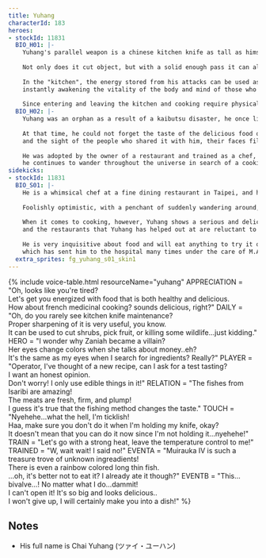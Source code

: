 ```yaml
---
title: Yuhang
characterId: 183
heroes:
- stockId: 11831
  BIO_H01: |-
    Yuhang's parallel weapon is a chinese kitchen knife as tall as himself, very similar to his favorite knife.
  
    Not only does it cut object, but with a solid enough pass it can also cut space, creating a path that leads to the "kitchen", which is detached from the time axis.
  
    In the "kitchen", the energy stored from his attacks can be used as "ingredients" to make various dishes,
    instantly awakening the vitality of the body and mind of those who eat them.
  
    Since entering and leaving the kitchen and cooking require physical and mental strength, the drawback is that too much usage can lead to fatigue.
  BIO_H02: |-
    Yuhang was an orphan as a result of a kaibutsu disaster, he once lived in a refugee camp.
  
    At that time, he could not forget the taste of the delicious food of happiness prepared by a person who came for emergency food distribution, 
    and the sight of the people who shared it with him, their faces filled with joy and happiness, so he decided to become a chef.
  
    He was adopted by the owner of a restaurant and trained as a chef, and now that he is a well-known chef, 
    he continues to wander throughout the universe in search of a cooking that can rival the taste of happiness.
sidekicks:
- stockId: 11831
  BIO_S01: |-
    He is a whimsical chef at a fine dining restaurant in Taipei, and his full name is Chai Yuhang.
  
    Foolishly optimistic, with a penchant of suddenly wandering around, carefree in behaviour.
  
    When it comes to cooking, however, Yuhang shows a serious and delicate skill that is hard to imagine from his usual appearance,
    and the restaurants that Yuhang has helped out at are reluctant to let him go.
  
    He is very inquisitive about food and will eat anything to try it out,
    which has sent him to the hospital many times under the care of M.A.H.A. doctors.
  extra_sprites: fg_yuhang_s01_skin1
---
```


{% include voice-table.html resourceName="yuhang"
APPRECIATION = "Oh, looks like you're tired?<br>Let's get you energized with food that is both healthy and delicious.<br>How about french medicinal cooking? sounds delicious, right?"
DAILY = "Oh, do you rarely see kitchen knife maintenance?<br>Proper sharpening of it is very useful, you know.<br>It can be used to cut shrubs, pick fruit, or killing some wildlife…just kidding."
HERO = "I wonder why Zaniah became a villain?<br>Her eyes change colors when she talks about money..eh?<br>It's the same as my eyes when I search for ingredients? Really?"
PLAYER = "Operator, I've thought of a new recipe, can I ask for a test tasting?<br>I want an honest opinion.<br>Don't worry! I only use edible things in it!"
RELATION = "The fishes from Isaribi are amazing!<br>The meats are fresh, firm, and plump!<br>I guess it's true that the fishing method changes the taste."
TOUCH = "Nyehehe…what the hell, I'm ticklish!<br>Haa, make sure you don't do it when I'm holding my knife, okay?<br>It doesn't mean that you can do it now since I'm not holding it...nyehehe!"
TRAIN = "Let's go with a strong heat, leave the temperature control to me!"
TRAINED = "W, wait wait! I said no!"
EVENTA = "Muirauka IV is such a treasure trove of unknown ingreadients!<br>There is even a rainbow colored long thin fish.<br>…oh, it's better not to eat it? I already ate it though?"
EVENTB = "This…bivalve…! No matter what I do…dammit!<br>I can't open it! It's so big and looks delicious..<br>I won't give up, I will certainly make you into a dish!"
%}

## Notes

- His full name is Chai Yuhang (ツァイ・ユーハン)
